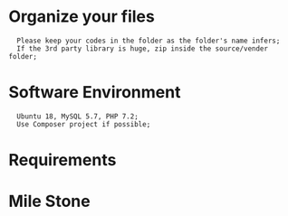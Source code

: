 # Organize your files #
      Please keep your codes in the folder as the folder's name infers; 
      If the 3rd party library is huge, zip inside the source/vender folder;

# Software Environment #
      Ubuntu 18, MySQL 5.7, PHP 7.2;
      Use Composer project if possible;
      
# Requirements #

# Mile Stone #


